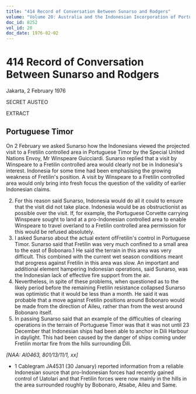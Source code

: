 ```yaml
---
title: "414 Record of Conversation Between Sunarso and Rodgers"
volume: "Volume 20: Australia and the Indonesian Incorporation of Portuguese Timor, 1974-1976"
doc_id: 8252
vol_id: 20
doc_date: 1976-02-02
---
```


# 414 Record of Conversation Between Sunarso and Rodgers

Jakarta, 2 February 1976

SECRET AUSTEO

EXTRACT

## Portuguese Timor

On 2 February we asked Sunarso how the Indonesians viewed the projected visit to a Fretilin controlled area in Portuguese Timor by the Special United Nations Envoy, Mr Winspeare Guicciardi. Sunarso replied that a visit by Winspeare to a Fretilin controlled area would clearly not be in Indonesia's interest. Indonesia for some time had been emphasising the growing weakness of Fretilin's position. A visit by Winspeare to a Fretilin controlled area would only bring into fresh focus the question of the validity of earlier Indonesian claims.

  2. For this reason said Sunarso, Indonesia would do all it could to ensure that the visit did not take place. Indonesia would be as obstructionist as possible over the visit. If, for example, the Portuguese Corvette carrying Winspeare sought to land at a pro-Indonesian controlled area to enable Winspeare to travel overland to a Fretilin controlled area permission for this would be refused absolutely.
  3. I asked Sunarso about the actual extent ofFretilin's control in Portuguese Timor. Sunarso said that Fretilin was very much confined to a small area to the east of Bobonaro.1 He said the terrain in this area was very difficult. This combined with the current wet season conditions meant that progress against Fretilin in this area was slow. An important and additional element hampering Indonesian operations, said Sunarso, was the Indonesian lack of effective fire support from the air.
  4. Nevertheless, in spite of these problems, when questioned as to the likely period before the remaining Fretilin resistance collapsed Sunarso was optimistic that it would be less than a month. He said it was probable that a move against Fretilin positions around Bobonaro would be made from the direction of Aileu, rather than from the west around Bobonaro itself.
  5. In passing Sunarso said that an example of the difficulties of clearing operations in the terrain of Portuguese Timor was that it was not until 23 December that Indonesian ships had been able to anchor in Dili Harbour in daylight. This had been caused by the danger of ships coming under Fretilin mortar fire from the hills surrounding Dili.



_[NAA: Al0463, 801/13/11/1, xx]_

  * 1 Cablegram JA4531 (30 January) reported information from a reliable Indonesian source that pro-Indonesian forces had recently gained control of Uatolari and that Fretilin forces were now mainly in the hills in the area surrounded roughly by Bobonaro, Atsabe, Aileu and Same.


